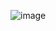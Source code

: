 
![image](https://user-images.githubusercontent.com/122577321/215413853-1cb0839e-d004-4532-8cf9-57d095275771.png)
